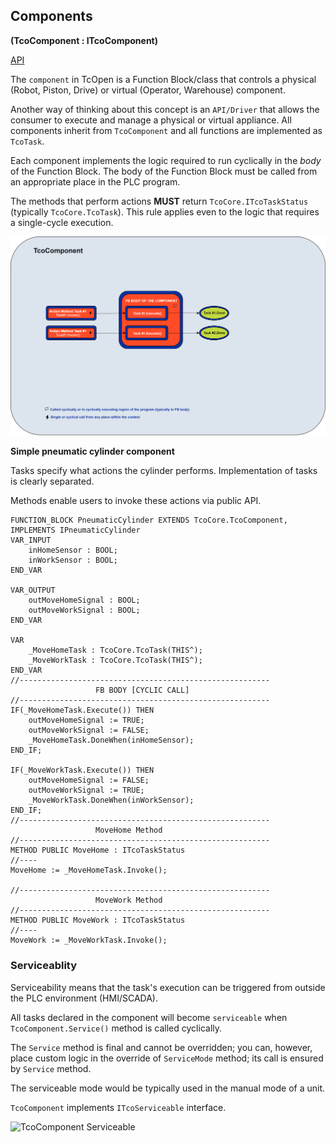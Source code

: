 ## Components 

**(TcoComponent : ITcoComponent)**

[API](~/api/TcoCore/PlcDocu.TcoCore.TcoComponent.yml)

The ```component``` in TcOpen is a Function Block/class that controls a physical (Robot, Piston, Drive) or virtual (Operator, Warehouse) component.

Another way of thinking about this concept is an ```API/Driver``` that allows the consumer to execute and manage a physical or virtual appliance. All components inherit from ```TcoComponent``` and all functions are implemented as ```TcoTask```.

Each component implements the logic required to run cyclically in the *body* of the Function Block. The body of the Function Block must be called from an appropriate place in the PLC program.

The methods that perform actions **MUST** return ```TcoCore.ITcoTaskStatus``` (typically ```TcoCore.TcoTask```). This rule applies even to the logic that requires a single-cycle execution.

![ComponentSchematics](assets/TcoComponent.png)


**Simple pneumatic cylinder component**

Tasks specify what actions the cylinder performs. Implementation of tasks is clearly separated.

Methods enable users to invoke these actions via public API.

~~~iecst
FUNCTION_BLOCK PneumaticCylinder EXTENDS TcoCore.TcoComponent, IMPLEMENTS IPneumaticCylinder
VAR_INPUT
    inHomeSensor : BOOL;
    inWorkSensor : BOOL;    
END_VAR    

VAR_OUTPUT
    outMoveHomeSignal : BOOL;
    outMoveWorkSignal : BOOL;
END_VAR    

VAR
    _MoveHomeTask : TcoCore.TcoTask(THIS^);
    _MoveWorkTask : TcoCore.TcoTask(THIS^);
END_VAR
//--------------------------------------------------------
                   FB BODY [CYCLIC CALL]
//--------------------------------------------------------
IF(_MoveHomeTask.Execute()) THEN
    outMoveHomeSignal := TRUE;
    outMoveWorkSignal := FALSE;
    _MoveHomeTask.DoneWhen(inHomeSensor);
END_IF;    

IF(_MoveWorkTask.Execute()) THEN
    outMoveHomeSignal := FALSE;
    outMoveWorkSignal := TRUE;
    _MoveWorkTask.DoneWhen(inWorkSensor);
END_IF;
//--------------------------------------------------------
                   MoveHome Method
//--------------------------------------------------------
METHOD PUBLIC MoveHome : ITcoTaskStatus
//----
MoveHome := _MoveHomeTask.Invoke();

//--------------------------------------------------------
                   MoveWork Method
//--------------------------------------------------------
METHOD PUBLIC MoveWork : ITcoTaskStatus
//----
MoveWork := _MoveWorkTask.Invoke();
~~~

### Serviceablity

Serviceability means that the task's execution can be triggered from outside the PLC environment (HMI/SCADA).

All tasks declared in the component will become ```serviceable``` when ```TcoComponent.Service()``` method is called cyclically.

The ```Service``` method is final and cannot be overridden; you can, however, place custom logic in the override of ```ServiceMode``` method; its call is ensured by ```Service``` method.

The serviceable mode would be typically used in the manual mode of a unit.

```TcoComponent``` implements ```ITcoServiceable``` interface.

![TcoComponent Serviceable](assets/TcoComponent-serviceable.png)
